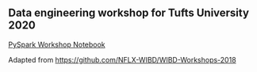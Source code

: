 ## Data engineering workshop for Tufts University 2020

[PySpark Workshop Notebook](https://colab.research.google.com/drive/1dFtGkRD2HIBwwXAL7uNatC6ka1eFyoq_
)

Adapted from https://github.com/NFLX-WIBD/WIBD-Workshops-2018
